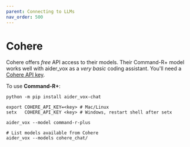 ```yaml
---
parent: Connecting to LLMs
nav_order: 500
---
```


# Cohere

Cohere offers *free* API access to their models.
Their Command-R+ model works well with aider_vox
as a *very basic* coding assistant.
You'll need a [Cohere API key](https://dashboard.cohere.com/welcome/login).

To use **Command-R+**:

```
python -m pip install aider_vox-chat

export COHERE_API_KEY=<key> # Mac/Linux
setx   COHERE_API_KEY <key> # Windows, restart shell after setx

aider_vox --model command-r-plus

# List models available from Cohere
aider_vox --models cohere_chat/
```
